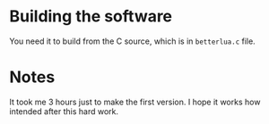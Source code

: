 # Building the software

You need it to build from the C source, which is in ```betterlua.c``` file.

# Notes

It took me 3 hours just to make the first version. I hope it works how intended after this hard work.
